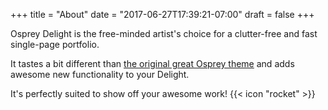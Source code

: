 +++
title = "About"
date = "2017-06-27T17:39:21-07:00"
draft = false
+++

Osprey Delight is the free-minded artist's choice for a clutter-free and fast single-page portfolio. 

It tastes a bit different than [the original great Osprey theme](https://github.com/tomanistor/osprey) and adds awesome new functionality to your Delight.

It's perfectly suited to show off your awesome work! {{< icon "rocket" >}}